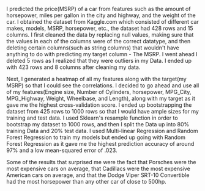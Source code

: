   I predicted the price(MSRP) of a car from features such as the amount of horsepower, miles per gallon in the city and highway, and the weight
of the car. I obtained the dataset from Kaggle.com which consisted of different car makes, models, MSRP, horsepower, etc., the dataset had 428 rows and 15 columns. I first cleaned the data by replacing null values, making sure that the values in each of the columns were of the correct datatype, and then deleting certain columns(such as string columns) that wouldn't have anything to do with predicting my target column - The MSRP. I went ahead I deleted 5 rows as I realized that they were outliers in my Data. I ended up with 423 rows and 8 columns after cleaning my data. 

Next, I generated a heatmap of all my features along with the target(my MSRP) so that I could see the correlations. I decided to go ahead and use all of my features(Engine size, Number of Cylinders, horsepower, MPG_City, MPG_Highway, Weight, Wheelbase, and Length), along with my target as it gave me the highest cross-validation score. I ended up bootstrapping the dataset from 425 rows to 1000 rows so that I would have ample sizes for my training and test data. I used Sklearn's resample function in order to bootstrap my dataset to 1000 rows, and then I split the Data up into 80% training Data and 20% test data. I used Multi-linear Regression and Random Forest Regression to train my models but ended up going with Random Forest Regression as it gave me the highest prediction accuracy of around 97% and a low mean-squared error of .023. 

Some of the results that surprised me were the fact that Porsches were the most expensive cars on average, that Cadillacs were the most expensive American cars on average, and that the Dodge Viper SRT-10 Convertible had the most horsepower than any other car of close to 500hp. 




